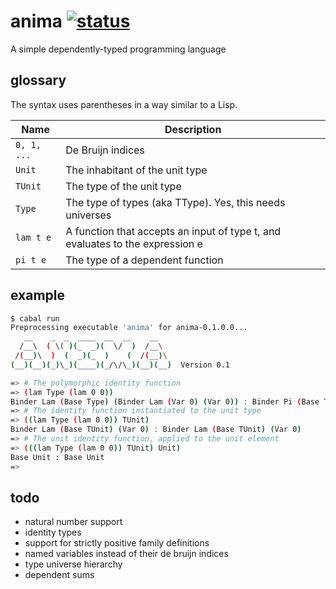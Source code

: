 anima [![status](https://secure.travis-ci.org/forestbelton/anima.png)](http://travis-ci.org/forestbelton/anima)
===

A simple dependently-typed programming language

glossary
--------

The syntax uses parentheses in a way similar to a Lisp.

| Name        | Description                                                                   |
| ----------- | ----------------------------------------------------------------------------- |
| `0, 1, ...` | De Bruijn indices                                                             |
| `Unit`      | The inhabitant of the unit type                                               |
| `TUnit`     | The type of the unit type                                                     |
| `Type`      | The type of types (aka TType). Yes, this needs universes                      |
| `lam t e`   | A function that accepts an input of type t, and evaluates to the expression e |
| `pi t e`    | The type of a dependent function                                              |

example
-------

```bash
$ cabal run
Preprocessing executable 'anima' for anima-0.1.0.0...
   __    _  _  ____  __  __    __
  /__\  ( \( )(_  _)(  \/  )  /__\
 /(__)\  )  (  _)(_  )    (  /(__)\
(__)(__)(_)\_)(____)(_/\/\_)(__)(__)  Version 0.1

=> # The polymorphic identity function
=> (lam Type (lam 0 0))
Binder Lam (Base Type) (Binder Lam (Var 0) (Var 0)) : Binder Pi (Base Type) (Binder Pi (Var 0) (Var 0))
=> # The identity function instantiated to the unit type
=> ((lam Type (lam 0 0)) TUnit)
Binder Lam (Base TUnit) (Var 0) : Binder Lam (Base TUnit) (Var 0)
=> # The unit identity function, applied to the unit element
=> (((lam Type (lam 0 0)) TUnit) Unit)
Base Unit : Base Unit
=>
```

todo
----

* natural number support
* identity types
* support for strictly positive family definitions
* named variables instead of their de bruijn indices
* type universe hierarchy
* dependent sums